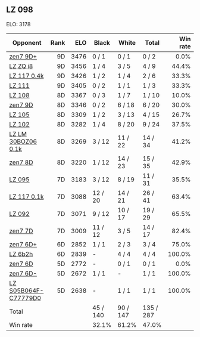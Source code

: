 ## LZ 098 ##

ELO: 3178

Opponent | Rank | ELO | Black | White | Total | Win rate
---------|-----:|----:|-------|-------|-------|-------:
[zen7 9D+](zen7%209D+.md) | 9D | 3476 | 0 / 1 | 0 / 1 | 0 / 2 | 0.0%
[LZ ZQ i8](LZ%20ZQ%20i8.md) | 9D | 3456 | 1 / 4 | 3 / 5 | 4 / 9 | 44.4%
[LZ 117 0.4k](LZ%20117%200.4k.md) | 9D | 3426 | 1 / 2 | 1 / 4 | 2 / 6 | 33.3%
[LZ 111](LZ%20111.md) | 9D | 3405 | 0 / 2 | 1 / 1 | 1 / 3 | 33.3%
[LZ 108](LZ%20108.md) | 8D | 3367 | 0 / 3 | 1 / 7 | 1 / 10 | 10.0%
[zen7 9D](zen7%209D.md) | 8D | 3346 | 0 / 2 | 6 / 18 | 6 / 20 | 30.0%
[LZ 105](LZ%20105.md) | 8D | 3309 | 1 / 2 | 3 / 13 | 4 / 15 | 26.7%
[LZ 102](LZ%20102.md) | 8D | 3282 | 1 / 4 | 8 / 20 | 9 / 24 | 37.5%
[LZ LM 30BOZ06 0.1k](LZ%20LM%2030BOZ06%200.1k.md) | 8D | 3269 | 3 / 12 | 11 / 22 | 14 / 34 | 41.2%
[zen7 8D](zen7%208D.md) | 8D | 3220 | 1 / 12 | 14 / 23 | 15 / 35 | 42.9%
[LZ 095](LZ%20095.md) | 7D | 3183 | 3 / 12 | 8 / 19 | 11 / 31 | 35.5%
[LZ 117 0.1k](LZ%20117%200.1k.md) | 7D | 3088 | 12 / 20 | 14 / 21 | 26 / 41 | 63.4%
[LZ 092](LZ%20092.md) | 7D | 3071 | 9 / 12 | 10 / 17 | 19 / 29 | 65.5%
[zen7 7D](zen7%207D.md) | 7D | 3009 | 11 / 12 | 3 / 5 | 14 / 17 | 82.4%
[zen7 6D+](zen7%206D+.md) | 6D | 2852 | 1 / 1 | 2 / 3 | 3 / 4 | 75.0%
[LZ 6b2h](LZ%206b2h.md) | 6D | 2839 | - | 4 / 4 | 4 / 4 | 100.0%
[zen7 6D](zen7%206D.md) | 5D | 2772 | - | 0 / 1 | 0 / 1 | 0.0%
[zen7 6D-](zen7%206D-.md) | 5D | 2672 | 1 / 1 | - | 1 / 1 | 100.0%
[LZ S05B064F-C77779D0](LZ%20S05B064F-C77779D0.md) | 5D | 2638 | - | 1 / 1 | 1 / 1 | 100.0%
Total | | | 45 / 140 | 90 / 147 | 135 / 287 | 
Win rate| | | 32.1% | 61.2% | 47.0% | 
